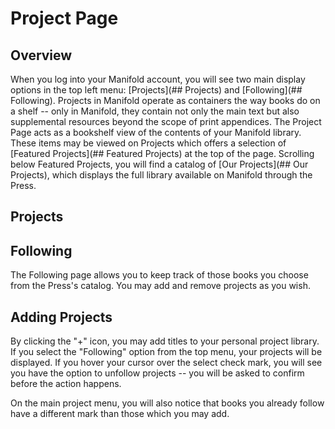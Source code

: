# Project Page

## Overview

When you log into your Manifold account, you will see two main display options in the top left menu: [Projects](## Projects) and [Following](## Following). Projects in Manifold operate as containers the way books do on a shelf -- only in Manifold, they contain not only the main text but also supplemental resources beyond the scope of print appendices. The Project Page acts as a bookshelf view of the contents of your Manifold library. These items may be viewed on Projects which offers a selection of [Featured Projects](## Featured Projects) at the top of the page. Scrolling below Featured Projects, you will find a catalog of [Our Projects](## Our Projects), which displays the full library available on Manifold through the Press. 

## Projects

## Following
The Following page allows you to keep track of those books you choose from the Press's catalog. You may add and remove projects as you wish.

## Adding Projects

By clicking the "+" icon, you may add titles to your personal project library. If you select the "Following" option from the top menu, your projects will be displayed. If you hover your cursor over the select check mark, you will see you have the option to unfollow projects -- you will be asked to confirm before the action happens.

On the main project menu, you will also notice that books you already follow have a different mark than those which you may add.


